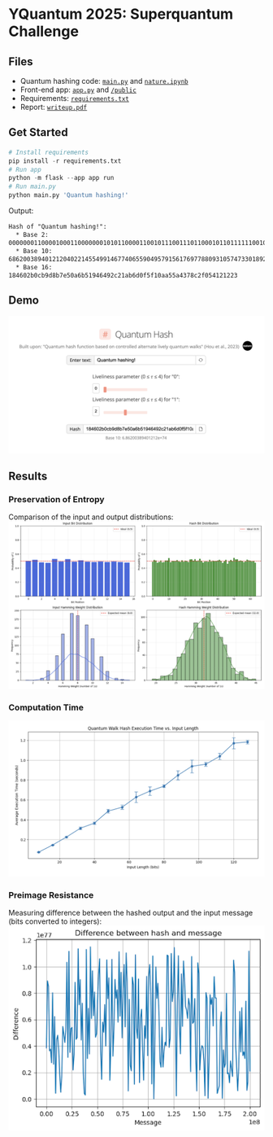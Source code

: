 # YQuantum 2025: Superquantum Challenge

## Files

* Quantum hashing code: [`main.py`](https://github.com/mschubs/yquantum2025/blob/main/main.py) and [`nature.ipynb`](https://github.com/mschubs/yquantum2025/blob/main/nature.ipynb)
* Front-end app: [`app.py`](https://github.com/mschubs/yquantum2025/blob/main/app.py) and [`/public`](https://github.com/mschubs/yquantum2025/tree/main/public)
* Requirements: [`requirements.txt`](https://github.com/mschubs/yquantum2025/blob/main/requirements.txt)
* Report: [`writeup.pdf`](link)

## Get Started

```py
# Install requirements 
pip install -r requirements.txt
# Run app
python -m flask --app app run
# Run main.py
python main.py 'Quantum hashing!'
```

Output:
```
Hash of "Quantum hashing!":
  * Base 2: 0000000110000100011000000010101100001100101110011101100010110111111001010000101001101011010100011001010001100100100100101100001000011010101101101101000011110101111100010000101010100101010110100100001101111000110000101111000001010100000100100001001000100011
  * Base 10: 686200389401212040221455499146774065590495791561769778809310574733018927651
  * Base 16: 184602b0cb9d8b7e50a6b51946492c21ab6d0f5f10aa55a4378c2f054121223
```

## Demo

![demo](https://raw.githubusercontent.com/mschubs/yquantum2025/refs/heads/main/public/images/demo.png)

## Results

### Preservation of Entropy
Comparison of the input and output distributions:
![result 1](https://raw.githubusercontent.com/mschubs/yquantum2025/refs/heads/main/public/images/result-1.png)

### Computation Time
![result 2](https://raw.githubusercontent.com/mschubs/yquantum2025/refs/heads/main/public/images/result-2.png)

### Preimage Resistance
Measuring difference between the hashed output and the input message (bits converted to integers):
![result 3](https://raw.githubusercontent.com/mschubs/yquantum2025/refs/heads/main/public/images/result-3.png)





